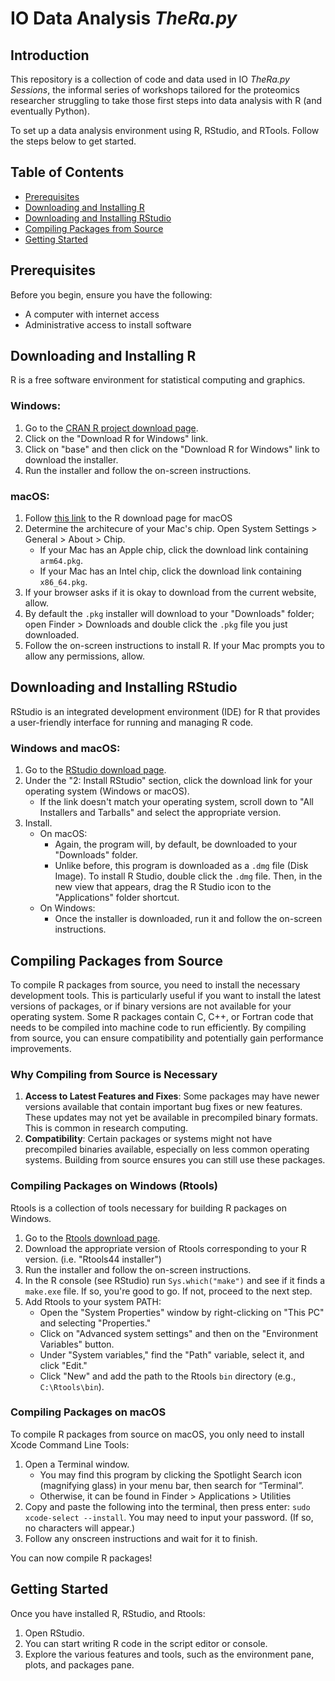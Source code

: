 # IO Data Analysis *TheRa.py*

## Introduction

This repository is a collection of code and data used in IO *TheRa.py Sessions*, the informal series of workshops tailored for the proteomics researcher struggling to take those first steps into data analysis with R (and eventually Python). 

To set up a data analysis environment using R, RStudio, and RTools. Follow the steps below to get started.

## Table of Contents

- [Prerequisites](#prerequisites)
- [Downloading and Installing R](#downloading-and-installing-r)
- [Downloading and Installing RStudio](#downloading-and-installing-rstudio)
- [Compiling Packages from Source](#compiling-packages-from-source)
- [Getting Started](#getting-started)

## Prerequisites

Before you begin, ensure you have the following:

- A computer with internet access
- Administrative access to install software

## Downloading and Installing R

R is a free software environment for statistical computing and graphics.

### Windows:

1. Go to the [CRAN R project download page](https://cran.rstudio.com/).
2. Click on the "Download R for Windows" link.
3. Click on "base" and then click on the "Download R <version number> for Windows" link to download the installer.
4. Run the installer and follow the on-screen instructions.

### macOS:

1. Follow [this link](https://cran.rstudio.com/bin/macosx/) to the R download page for macOS
2. Determine the architecure of your Mac's chip. Open System Settings > General > About > Chip.
   - If your Mac has an Apple chip, click the download link containing `arm64.pkg`.
   - If your Mac has an Intel chip, click the download link containing `x86_64.pkg`.
3. If your browser asks if it is okay to download from the current website, allow.
4. By default the `.pkg` installer will download to your "Downloads" folder; open Finder > Downloads and double click the `.pkg` file you just downloaded.
5. Follow the on-screen instructions to install R. If your Mac prompts you to allow any permissions, allow.

## Downloading and Installing RStudio

RStudio is an integrated development environment (IDE) for R that provides a user-friendly interface for running and managing R code.

### Windows and macOS:
1. Go to the [RStudio download page](https://posit.co/download/rstudio-desktop/).
2. Under the "2: Install RStudio" section, click the download link for your operating system (Windows or macOS).
   - If the link doesn't match your operating system, scroll down to "All Installers and Tarballs" and select the appropriate version.
3. Install.
   - On macOS:
      - Again, the program will, by default, be downloaded to your "Downloads" folder.
      - Unlike before, this program is downloaded as a `.dmg` file (Disk Image). To install R Studio, double click the `.dmg` file. Then, in the new view that appears, drag the R Studio icon to the "Applications" folder shortcut.
   - On Windows:
     - Once the installer is downloaded, run it and follow the on-screen instructions.

## Compiling Packages from Source

To compile R packages from source, you need to install the necessary development tools. This is particularly useful if you want to install the latest versions of packages, or if binary versions are not available for your operating system. Some R packages contain C, C++, or Fortran code that needs to be compiled into machine code to run efficiently. By compiling from source, you can ensure compatibility and potentially gain performance improvements.

### Why Compiling from Source is Necessary

1. **Access to Latest Features and Fixes**: Some packages may have newer versions available that contain important bug fixes or new features. These updates may not yet be available in precompiled binary formats. This is common in research computing.
2. **Compatibility**: Certain packages or systems might not have precompiled binaries available, especially on less common operating systems. Building from source ensures you can still use these packages.

### Compiling Packages on Windows (Rtools)

Rtools is a collection of tools necessary for building R packages on Windows.

1. Go to the [Rtools download page](https://cran.r-project.org/bin/windows/Rtools/).
2. Download the appropriate version of Rtools corresponding to your R version. (i.e. "Rtools44 installer")
3. Run the installer and follow the on-screen instructions.
4. In the R console (see RStudio) run `Sys.which("make")` and see if it finds a `make.exe` file. If so, you're good to go. If not, proceed to the next step. 
4. Add Rtools to your system PATH:
    - Open the "System Properties" window by right-clicking on "This PC" and selecting "Properties."
    - Click on "Advanced system settings" and then on the "Environment Variables" button.
    - Under "System variables," find the "Path" variable, select it, and click "Edit."
    - Click "New" and add the path to the Rtools `bin` directory (e.g., `C:\Rtools\bin`).

### Compiling Packages on macOS

To compile R packages from source on macOS, you only need to install Xcode Command Line Tools:

1. Open a Terminal window.
   - You may find this program by clicking the Spotlight Search icon (magnifying glass) in your menu bar, then search for “Terminal”.
   - Otherwise, it can be found in Finder > Applications > Utilities
2. Copy and paste the following into the terminal, then press enter: `sudo xcode-select --install`. You may need to input your password. (If so, no characters will appear.)
3. Follow any onscreen instructions and wait for it to finish.

You can now compile R packages!

## Getting Started

Once you have installed R, RStudio, and Rtools:

1. Open RStudio.
2. You can start writing R code in the script editor or console.
3. Explore the various features and tools, such as the environment pane, plots, and packages pane.
